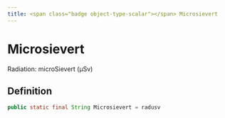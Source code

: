 ```yaml
---
title: <span class="badge object-type-scalar"></span> Microsievert
---
```

# <span class="badge object-type-scalar"></span> Microsievert

Radiation: microSievert (µSv)

## Definition

```java
public static final String Microsievert = radusv
```
